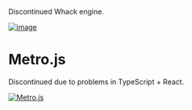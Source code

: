 Discontinued Whack engine.

[![image](https://github.com/user-attachments/assets/b68b9966-c9db-4d8f-9c13-10219a9e9963)](https://github.com/jetenginex)

# Metro.js

Discontinued due to problems in TypeScript + React.

[![Metro.js](https://github.com/user-attachments/assets/d4c6cf5f-0538-45d3-8450-e4d77eb8b29a)](https://github.com/hydroperx/metro.js)
